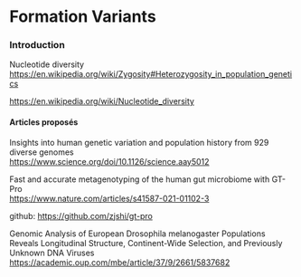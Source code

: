 # Formation Variants

### Introduction

Nucleotide diversity  
https://en.wikipedia.org/wiki/Zygosity#Heterozygosity_in_population_genetics

https://en.wikipedia.org/wiki/Nucleotide_diversity

#### Articles  proposés 

Insights into human genetic variation and population history from 929 diverse genomes  
https://www.science.org/doi/10.1126/science.aay5012  

Fast and accurate metagenotyping of the human gut microbiome with GT-Pro  
https://www.nature.com/articles/s41587-021-01102-3

github: https://github.com/zjshi/gt-pro  

Genomic Analysis of European Drosophila melanogaster Populations Reveals Longitudinal Structure, Continent-Wide Selection, and Previously Unknown DNA Viruses  
https://academic.oup.com/mbe/article/37/9/2661/5837682
